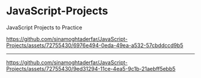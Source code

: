 # JavaScript-Projects
JavaScript Projects to Practice

https://github.com/sinamoghtaderfar/JavaScript-Projects/assets/72755430/6976e494-0eda-49ea-a532-57cbddccd9b5

------

https://github.com/sinamoghtaderfar/JavaScript-Projects/assets/72755430/9ed31294-11ce-4ea5-9c1b-21aebff5ebb5


